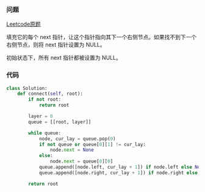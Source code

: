 ### 问题

[Leetcode原题](https://leetcode-cn.com/problems/populating-next-right-pointers-in-each-node-ii/)

填充它的每个 next 指针，让这个指针指向其下一个右侧节点。如果找不到下一个右侧节点，则将 next 指针设置为 NULL。

初始状态下，所有 next 指针都被设置为 NULL。


### 代码

```python
class Solution:
    def connect(self, root):
        if not root:
            return root

        layer = 0
        queue = [[root, layer]]

        while queue:
            node, cur_lay = queue.pop(0)
            if not queue or queue[0][1] != cur_lay:
                node.next = None
            else:
                node.next = queue[0][0]
            queue.append([node.left, cur_lay + 1]) if node.left else None
            queue.append([node.right, cur_lay + 1]) if node.right else None

        return root
```
